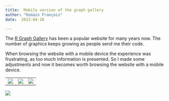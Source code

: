 ```yaml
---
title:  Mobile version of the graph gallery
author: "Romain François"
date:  2013-04-10

---
```


<div class="entry-content">
						<p>The <a href="http://gallery.r-enthusiasts.com/">R Graph Gallery</a> has been a popular website for many years now. The number of graphics keeps growing as people send me their code. </p>
<p>When browsing the website with a mobile device the experience was frustrating, as too much information is presented. So I made some adjustments and now it becomes worth browsing the website with a mobile device. </p>
<table><tr>
<td><img src="https://web.archive.org/web/20130516100159im_/http://blog.r-enthusiasts.com/wp-content/uploads/2013/04/iphone.png"></td>
<td><img src="https://web.archive.org/web/20130516100159im_/http://blog.r-enthusiasts.com/wp-content/uploads/2013/04/mobile-graph.png"></td>
<td><img src="https://web.archive.org/web/20130516100159im_/http://blog.r-enthusiasts.com/wp-content/uploads/2013/04/tag-boxplot-iphone.png"></td>
</tr></table>
<div class="text-center">
   <img src="https://web.archive.org/web/20130516100159im_/http://blog.r-enthusiasts.com/wp-content/uploads/2013/04/iphone-landscape.png">
</div>
<p><br></p>
											</div>
